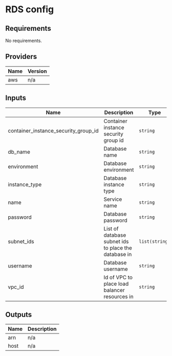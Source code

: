 # RDS config

<!-- BEGINNING OF PRE-COMMIT-TERRAFORM DOCS HOOK -->
## Requirements

No requirements.

## Providers

| Name | Version |
|------|---------|
| aws | n/a |

## Inputs

| Name | Description | Type | Default | Required |
|------|-------------|------|---------|:--------:|
| container\_instance\_security\_group\_id | Container instance security group id | `string` | n/a | yes |
| db\_name | Database name | `string` | n/a | yes |
| environment | Database environment | `string` | n/a | yes |
| instance\_type | Database instance type | `string` | n/a | yes |
| name | Service name | `string` | n/a | yes |
| password | Database password | `string` | n/a | yes |
| subnet\_ids | List of database subnet ids to place the database in | `list(string)` | n/a | yes |
| username | Database username | `string` | n/a | yes |
| vpc\_id | Id of VPC to place load balancer resources in | `string` | n/a | yes |

## Outputs

| Name | Description |
|------|-------------|
| arn | n/a |
| host | n/a |

<!-- END OF PRE-COMMIT-TERRAFORM DOCS HOOK -->